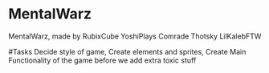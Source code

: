# MentalWarz
MentalWarz, made by
    RubixCube
    YoshiPlays
    Comrade Thotsky
    LilKalebFTW

#Tasks
Decide style of game,
Create elements and sprites,
Create Main Functionality of the game before we add extra toxic stuff
